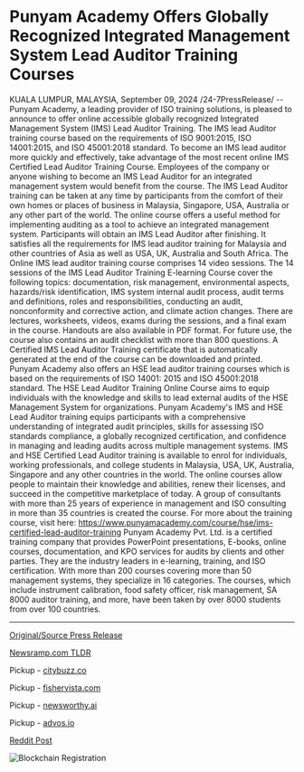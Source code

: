# Punyam Academy Offers Globally Recognized Integrated Management System Lead Auditor Training Courses

KUALA LUMPUR, MALAYSIA, September 09, 2024 /24-7PressRelease/ -- Punyam Academy, a leading provider of ISO training solutions, is pleased to announce to offer online accessible globally recognized Integrated Management System (IMS) Lead Auditor Training. The IMS lead Auditor training course based on the requirements of ISO 9001:2015, ISO 14001:2015, and ISO 45001:2018 standard.   To become an IMS lead auditor more quickly and effectively, take advantage of the most recent online IMS Certified Lead Auditor Training Course. Employees of the company or anyone wishing to become an IMS Lead Auditor for an integrated management system would benefit from the course. The IMS Lead Auditor training can be taken at any time by participants from the comfort of their own homes or places of business in Malaysia, Singapore, USA, Australia or any other part of the world. The online course offers a useful method for implementing auditing as a tool to achieve an integrated management system. Participants will obtain an IMS Lead Auditor after finishing. It satisfies all the requirements for IMS lead auditor training for Malaysia and other countries of Asia as well as USA, UK, Australia and South Africa.  The Online IMS lead auditor training course comprises 14 video sessions. The 14 sessions of the IMS Lead Auditor Training E-learning Course cover the following topics: documentation, risk management, environmental aspects, hazards/risk identification, IMS system internal audit process, audit terms and definitions, roles and responsibilities, conducting an audit, nonconformity and corrective action, and climate action changes. There are lectures, worksheets, videos, exams during the sessions, and a final exam in the course. Handouts are also available in PDF format. For future use, the course also contains an audit checklist with more than 800 questions. A Certified IMS Lead Auditor Training certificate that is automatically generated at the end of the course can be downloaded and printed.   Punyam Academy also offers an HSE lead auditor training courses which is based on the requirements of ISO 14001: 2015 and ISO 45001:2018 standard. The HSE Lead Auditor Training Online Course aims to equip individuals with the knowledge and skills to lead external audits of the HSE Management System for organizations.  Punyam Academy's IMS and HSE Lead Auditor training equips participants with a comprehensive understanding of integrated audit principles, skills for assessing ISO standards compliance, a globally recognized certification, and confidence in managing and leading audits across multiple management systems. IMS and HSE Certified Lead Auditor training is available to enrol for individuals, working professionals, and college students in Malaysia, USA, UK, Australia, Singapore and any other countries in the world. The online courses allow people to maintain their knowledge and abilities, renew their licenses, and succeed in the competitive marketplace of today. A group of consultants with more than 25 years of experience in management and ISO consulting in more than 35 countries is created the course. For more about the training course, visit here: https://www.punyamacademy.com/course/hse/ims-certified-lead-auditor-training  Punyam Academy Pvt. Ltd. is a certified training company that provides PowerPoint presentations, E-books, online courses, documentation, and KPO services for audits by clients and other parties. They are the industry leaders in e-learning, training, and ISO certification. With more than 200 courses covering more than 50 management systems, they specialize in 16 categories. The courses, which include instrument calibration, food safety officer, risk management, SA 8000 auditor training, and more, have been taken by over 8000 students from over 100 countries. 

---

[Original/Source Press Release](https://www.24-7pressrelease.com/press-release/514121/punyam-academy-offers-globally-recognized-integrated-management-system-lead-auditor-training-courses)
                    

[Newsramp.com TLDR](https://newsramp.com/curated-news/punyam-academy-launches-globally-recognized-ims-lead-auditor-training-course/77b3285c329845cb6d81be473c654231) 


Pickup - [citybuzz.co](https://citybuzz.co/2024/09/09/punyam-academy-launches-global-online-integrated-management-system-lead-auditor-training)

Pickup - [fishervista.com](https://fishervista.com/en/punyam-academy-launches-globally-recognized-ims-lead-auditor-training/20246611)

Pickup - [newsworthy.ai](https://newsworthy.ai/curated/punyam-academy-launches-global-online-integrated-management-system-lead-auditor-training/20246611)

Pickup - [advos.io](https://advos.io/en/punyam-academy-launches-globally-recognized-ims-lead-auditor-training-courses/20246611)
 



[Reddit Post](https://www.reddit.com/r/newsramp/comments/1fcjjrm/punyam_academy_launches_globally_recognized_ims/) 



![Blockchain Registration](https://cdn.newsramp.app/24-7PressRelease/qrcode/249/9/ninoCxhA.webp)